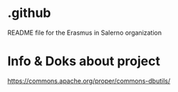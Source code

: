 # .github
README file for the Erasmus in Salerno organization

# Info & Doks about project
https://commons.apache.org/proper/commons-dbutils/
